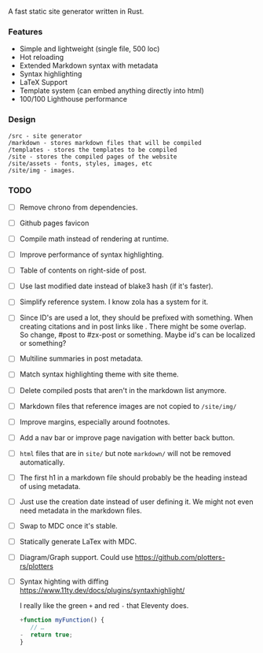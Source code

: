 A fast static site generator written in Rust.

### Features

- Simple and lightweight (single file, 500 loc)
- Hot reloading
- Extended Markdown syntax with metadata
- Syntax highlighting
- LaTeX Support
- Template system (can embed anything directly into html)
- 100/100 Lighthouse performance

### Design

```
/src - site generator
/markdown - stores markdown files that will be compiled
/templates - stores the templates to be compiled
/site - stores the compiled pages of the website
/site/assets - fonts, styles, images, etc
/site/img - images.
```

### TODO

- [ ] Remove chrono from dependencies.
- [ ] Github pages favicon
- [ ] Compile math instead of rendering at runtime. 
- [ ] Improve performance of syntax highlighting.
- [ ] Table of contents on right-side of post. 
- [ ] Use last modified date instead of blake3 hash (if it's faster).
- [ ] Simplify reference system. I know zola has a system for it.
- [ ] Since ID's are used a lot, they should be prefixed with something. When creating citations and in post links like [](#blog). There might be some overlap. So change, #post to #zx-post or something. Maybe id's can be localized or something?
- [ ] Multiline summaries in post metadata.
- [ ] Match syntax highlighting theme with site theme.
- [ ] Delete compiled posts that aren't in the markdown list anymore.
- [ ] Markdown files that reference images are not copied to `/site/img/`
- [ ] Improve margins, especially around footnotes.
- [ ] Add a nav bar or improve page navigation with better back button.
- [ ] `html` files that are in `site/` but note `markdown/` will not be removed automatically.
- [ ] The first h1 in a markdown file should probably be the heading instead of using metadata.
- [ ] Just use the creation date instead of user defining it. We might not even need metadata in the markdown files.
- [ ] Swap to MDC once it's stable.
- [ ] Statically generate LaTex with MDC. 
- [ ] Diagram/Graph support. Could use https://github.com/plotters-rs/plotters
- [ ] Syntax highting with diffing
      https://www.11ty.dev/docs/plugins/syntaxhighlight/

   I really like the green `+` and red `-` that Eleventy does.

   ```js
   +function myFunction() {
      // …
   -  return true;
   }
   ```